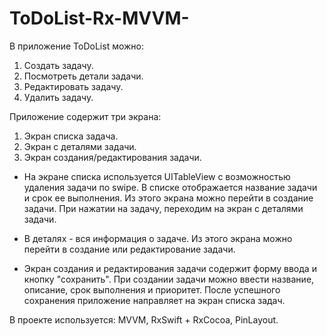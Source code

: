 # ToDoList-Rx-MVVM-

В приложение ToDoList можно:
1. Создать задачу.
2. Посмотреть детали задачи.
3. Редактировать задачу.
4. Удалить задачу.

Приложение содержит три экрана:
1. Экран списка задача.
2. Экран с деталями задачи.
3. Экран создания/редактирования задачи.

- На экране списка используется UITableView с возможностью удаления задачи по swipe.
В списке отображается название задачи и срок ее выполнения.
Из этого экрана можно перейти в создание задачи. 
При нажатии на задачу, переходим на экран с деталями задачи.

- В деталях - вся информация о задаче. 
Из этого экрана можно перейти в создание или редактирование задачи.

- Экран создания и редактирования задачи содержит форму ввода и кнопку "сохранить". 
При создании задачи можно ввести название, описание, срок выполнения и приоритет. 
После успешного сохранения приложение направляет на экран списка задач.

В проекте используется: MVVM, RxSwift + RxCocoa, PinLayout.
